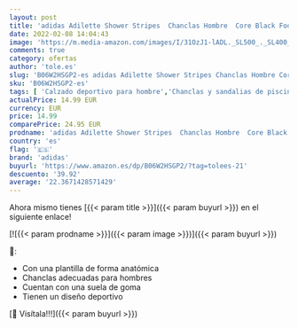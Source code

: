 ```yaml
---
layout: post
title: 'adidas Adilette Shower Stripes  Chanclas Hombre  Core Black Footwear White 01  47 EU'
date: 2022-02-08 14:04:43
image: 'https://m.media-amazon.com/images/I/31OzJ1-lADL._SL500_._SL400_.jpg'
comments: true
category: ofertas
author: 'tole.es'
slug: 'B06W2HSGP2-es adidas Adilette Shower Stripes Chanclas Hombre Core Black...'
sku: 'B06W2HSGP2-es'
tags: [ 'Calzado deportivo para hombre','Chanclas y sandalias de piscina para hombre','Zapatillas y calzado deportivo para hombre','Zapatos','Zapatos para hombre','Zapatos y complementos','adidas','chanclas', ]
actualPrice: 14.99 EUR
currency: EUR
price: 14.99
comparePrice: 24.95 EUR
prodname: 'adidas Adilette Shower Stripes  Chanclas Hombre  Core Black Footwear White 01  47 EU'
country: 'es'
flag: '🇪🇸'
brand: 'adidas'
buyurl: 'https://www.amazon.es/dp/B06W2HSGP2/?tag=tolees-21'
descuento: '39.92'
average: '22.3671428571429'
---
```


Ahora mismo tienes [{{< param title >}}]({{< param buyurl >}}) en el siguiente enlace!

[![{{< param prodname >}}]({{< param image >}})]({{< param buyurl >}})

🔎:

- Con una plantilla de forma anatómica
- Chanclas adecuadas para hombres
- Cuentan con una suela de goma
- Tienen un diseño deportivo

[🛒 Visítala!!!]({{< param buyurl >}})
